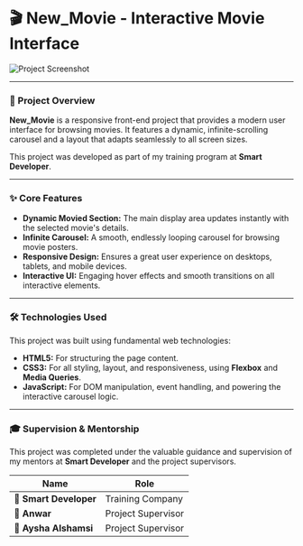 # 🎬 New_Movie - Interactive Movie Interface

![Project Screenshot](https://a.top4top.io/p_3511dqdpz1.png)

---

### 📝 Project Overview

**New_Movie** is a responsive front-end project that provides a modern user interface for browsing movies. It features a dynamic, infinite-scrolling carousel and a layout that adapts seamlessly to all screen sizes.

This project was developed as part of my training program at **Smart Developer**.

---

### ✨ Core Features

-   **Dynamic Movied Section:** The main display area updates instantly with the selected movie's details.
-   **Infinite Carousel:** A smooth, endlessly looping carousel for browsing movie posters.
-   **Responsive Design:** Ensures a great user experience on desktops, tablets, and mobile devices.
-   **Interactive UI:** Engaging hover effects and smooth transitions on all interactive elements.

---

### 🛠️ Technologies Used

This project was built using fundamental web technologies:

-   **HTML5:** For structuring the page content.
-   **CSS3:** For all styling, layout, and responsiveness, using **Flexbox** and **Media Queries**.
-   **JavaScript:** For DOM manipulation, event handling, and powering the interactive carousel logic.

---

### 🎓 Supervision & Mentorship

This project was completed under the valuable guidance and supervision of my mentors at **Smart Developer** and the project supervisors.

| Name              | Role                  |
| ----------------- | --------------------- |
| 🏢 **Smart Developer** | Training Company      |
| 👤 **Anwar**           | Project Supervisor    |
| 👤 **Aysha Alshamsi**  | Project Supervisor    |




